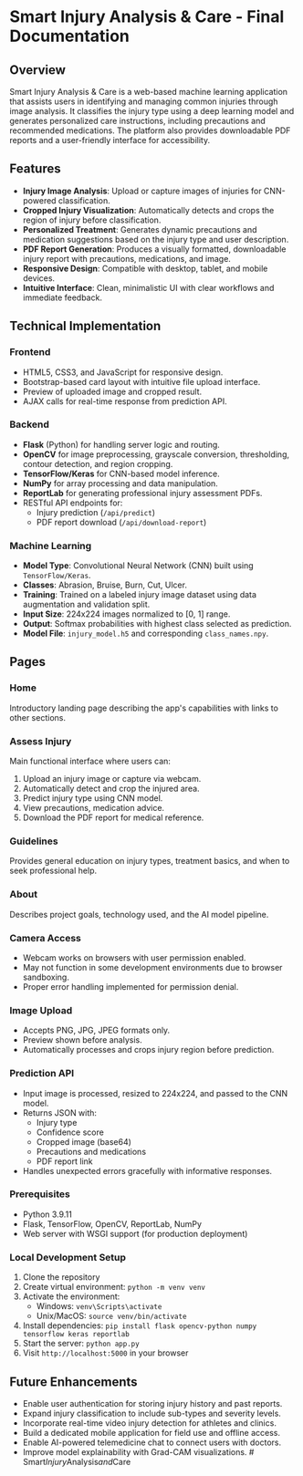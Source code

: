 # Smart Injury Analysis & Care - Final Documentation

## Overview
Smart Injury Analysis & Care is a web-based machine learning application that assists users in identifying and managing common injuries through image analysis. It classifies the injury type using a deep learning model and generates personalized care instructions, including precautions and recommended medications. The platform also provides downloadable PDF reports and a user-friendly interface for accessibility.

## Features
- **Injury Image Analysis**: Upload or capture images of injuries for CNN-powered classification.
- **Cropped Injury Visualization**: Automatically detects and crops the region of injury before classification.
- **Personalized Treatment**: Generates dynamic precautions and medication suggestions based on the injury type and user description.
- **PDF Report Generation**: Produces a visually formatted, downloadable injury report with precautions, medications, and image.
- **Responsive Design**: Compatible with desktop, tablet, and mobile devices.
- **Intuitive Interface**: Clean, minimalistic UI with clear workflows and immediate feedback.

## Technical Implementation

### Frontend
- HTML5, CSS3, and JavaScript for responsive design.
- Bootstrap-based card layout with intuitive file upload interface.
- Preview of uploaded image and cropped result.
- AJAX calls for real-time response from prediction API.

### Backend
- **Flask** (Python) for handling server logic and routing.
- **OpenCV** for image preprocessing, grayscale conversion, thresholding, contour detection, and region cropping.
- **TensorFlow/Keras** for CNN-based model inference.
- **NumPy** for array processing and data manipulation.
- **ReportLab** for generating professional injury assessment PDFs.
- RESTful API endpoints for:
  - Injury prediction (`/api/predict`)
  - PDF report download (`/api/download-report`)

### Machine Learning
- **Model Type**: Convolutional Neural Network (CNN) built using `TensorFlow/Keras`.
- **Classes**: Abrasion, Bruise, Burn, Cut, Ulcer.
- **Training**: Trained on a labeled injury image dataset using data augmentation and validation split.
- **Input Size**: 224x224 images normalized to [0, 1] range.
- **Output**: Softmax probabilities with highest class selected as prediction.
- **Model File**: `injury_model.h5` and corresponding `class_names.npy`.

## Pages

### Home
Introductory landing page describing the app's capabilities with links to other sections.

### Assess Injury
Main functional interface where users can:
1. Upload an injury image or capture via webcam.
2. Automatically detect and crop the injured area.
3. Predict injury type using CNN model.
4. View precautions, medication advice.
5. Download the PDF report for medical reference.

### Guidelines
Provides general education on injury types, treatment basics, and when to seek professional help.

### About
Describes project goals, technology used, and the AI model pipeline.

### Camera Access
- Webcam works on browsers with user permission enabled.
- May not function in some development environments due to browser sandboxing.
- Proper error handling implemented for permission denial.

### Image Upload
- Accepts PNG, JPG, JPEG formats only.
- Preview shown before analysis.
- Automatically processes and crops injury region before prediction.

### Prediction API
- Input image is processed, resized to 224x224, and passed to the CNN model.
- Returns JSON with:
  - Injury type
  - Confidence score
  - Cropped image (base64)
  - Precautions and medications
  - PDF report link
- Handles unexpected errors gracefully with informative responses.

### Prerequisites
- Python 3.9.11
- Flask, TensorFlow, OpenCV, ReportLab, NumPy
- Web server with WSGI support (for production deployment)

### Local Development Setup
1. Clone the repository
2. Create virtual environment: `python -m venv venv`
3. Activate the environment:
   - Windows: `venv\Scripts\activate`
   - Unix/MacOS: `source venv/bin/activate`
4. Install dependencies: `pip install flask opencv-python numpy tensorflow keras reportlab`
5. Start the server: `python app.py`
6. Visit `http://localhost:5000` in your browser

## Future Enhancements
- Enable user authentication for storing injury history and past reports.
- Expand injury classification to include sub-types and severity levels.
- Incorporate real-time video injury detection for athletes and clinics.
- Build a dedicated mobile application for field use and offline access.
- Enable AI-powered telemedicine chat to connect users with doctors.
- Improve model explainability with Grad-CAM visualizations.
#   S m a r t _ I n j u r y _ A n a l y s i s _ a n d _ C a r e  
 